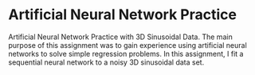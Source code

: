 # Artificial Neural Network Practice
Artificial Neural Network Practice with 3D Sinusoidal Data.
The main purpose of this assignment was to gain experience using artificial neural networks to solve simple regression problems. In this assignment, I fit a sequential neural network to a noisy 3D sinusoidal data set.
